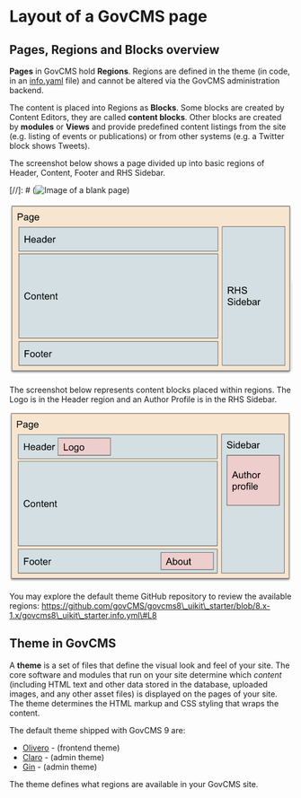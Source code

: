 # Layout of a GovCMS page

## Pages, Regions and Blocks overview

**Pages** in GovCMS hold **Regions**. Regions are defined in the theme \(in code, in an [info.yaml](https://github.com/govCMS/GovCMS/blob/2.x-develop/govcms.info.yml) file\) and cannot be altered via the GovCMS administration backend.

The content is placed into Regions as **Blocks**. Some blocks are created by Content Editors, they are called **content blocks**. Other blocks are created by **modules** or **Views** and provide predefined content listings from the site \(e.g. listing of events or publications\) or from other systems \(e.g. a Twitter block shows Tweets\).

The screenshot below shows a page divided up into basic regions of Header, Content, Footer and RHS Sidebar.

[//]: # (![Image of a blank page](../.gitbook/assets/4%20%281%29.png))

![Image of page Regions](../.gitbook/assets/Unit-1-Regions-1.png)

The screenshot below represents content blocks placed within regions. The Logo is in the Header region and an Author Profile is in the RHS Sidebar.

![Image of page regions and Content blocks](../.gitbook/assets/Unit-1-Regions-Blocks-1.png)

You may explore the default theme GitHub repository to review the available regions: https://github.com/govCMS/govcms8\_uikit\_starter/blob/8.x-1.x/govcms8\_uikit\_starter.info.yml\#L8


## Theme in GovCMS

A **theme** is a set of files that define the visual look and feel of your site. The core software and modules that run on your site determine which _content_ \(including HTML text and other data stored in the database, uploaded images, and any other asset files\) is displayed on the pages of your site. The theme determines the HTML markup and CSS styling that wraps the content.

The default theme shipped with GovCMS 9 are:

- [Olivero](https://git.drupalcode.org/project/drupal/-/tree/9.5.x/core/themes/olivero) - (frontend theme)
- [Claro](https://git.drupalcode.org/project/drupal/-/tree/9.5.x/core/themes/claro) - (admin theme)
- [Gin](https://git.drupalcode.org/project/gin) - (admin theme)

The theme defines what regions are available in your GovCMS site.
